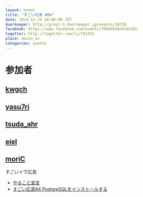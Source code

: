 ```yaml
---
layout: event
title: "すごい広島 #84"
date: 2014-12-24 18:00:00 JST
doorkeeper: http://great-h.doorkeeper.jp/events/18726
facebook: https://www.facebook.com/events/799949243410338/
togetter: http://togetter.com/li/761551
place: movin_on
categories: events
---
```


# 参加者


## [kwgch](https://github.com/kwgch)


## [yasu7ri](https://www.facebook.com/yasu7ri)


## [tsuda_ahr](http://twitter.com/tsuda_ahr)


## [eiel](https://github.com/eiel)

## [moriC](https://github.com/moriC)

すごいイヴ広島

* [やること宣言](https://github.com/great-h/great-h.github.io/issues/1435)
* [すごい広島84 PostgreSQLをインストールする](http://moric-life.tumblr.com/post/106051227896/84-postgresql)
